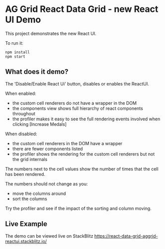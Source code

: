 # AG Grid React Data Grid - new React UI Demo

This project demonstrates the new React UI.

To run it:

```
npm install
npm start
```

## What does it demo?

The 'Disable/Enable React Ui' button, disables or enables the ReactUI.

When enabled:

- the custom cell renderers do not have a wrapper in the DOM
- the components view shows full hierarchy of react components throughout
- the profiler makes it easy to see the full rendering events involved when clicking [Increase Medals]

When disabled:

- the custom cell renderers in the DOM have a wrapper
- there are fewer components listed
- the profiler shows the rendering for the custom cell renderers but not the grid internals

The numbers next to the cell values show the number of times that the cell has been rendered.

The numbers should not change as you:

- move the columns around
- sort the columns

Try the profiler and see if the impact of the sorting and column moving.



## Live Example

The demo can be viewed live on StackBlitz https://react-data-grid-aggrid-reactui.stackblitz.io/
